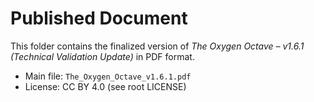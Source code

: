 # Published Document

This folder contains the finalized version of *The Oxygen Octave – v1.6.1 (Technical Validation Update)* in PDF format.

- Main file: `The_Oxygen_Octave_v1.6.1.pdf`
- License: CC BY 4.0 (see root LICENSE)
